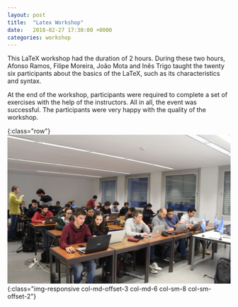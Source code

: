 ```yaml
---
layout: post
title:  "Latex Workshop"
date:   2018-02-27 17:30:00 +0000
categories: workshop
---
```

This LaTeX workshop had the duration of 2 hours. During these two hours, Afonso Ramos, Filipe Moreira, João Mota and Inês Trigo taught the twenty six participants about the basics of the LaTeX, such as its characteristics and syntax.

<!--more-->

At the end of the workshop, participants were required to complete a set of exercises with the help of the instructors.
All in all, the event was successful. The participants were very happy with the quality of the workshop.


{:class="row"}
![Latex workshop photo](/assets/images/latex-workshop20180227.jpg){:class="img-responsive col-md-offset-3 col-md-6 col-sm-8 col-sm-offset-2"}